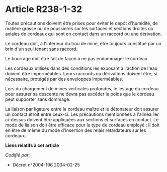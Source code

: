 # Article R238-1-32

Toutes précautions doivent être prises pour éviter le dépôt d'humidité, de matière grasse ou de poussières sur les surfaces
et sections droites ou axiales de cordeaux qui sont en contact dans un raccord ou une dérivation.

Le cordeau doit, à l'intérieur du trou de mine, être toujours constitué par un brin d'un seul tenant sans raccord.

Le bourrage doit être fait de façon à ne pas endommager le cordeau.

Les cordeaux utilisés dans des conditions les exposant à l'action de l'eau doivent être imperméables. Leurs raccords ou
dérivations doivent être, si nécessaire, protégés par des enveloppes imperméables.

Lors du chargement de mines verticales profondes, le lestage du cordeau pour assurer sa descente ne devra pas excéder le
poids que le cordeau peut supporter sans dommage.

La liaison par ligature entre le cordeau maître et le détonateur doit assurer un contact étroit entre ceux-ci. Les
précautions mentionnées à l'alinéa 1er ci-dessus doivent être appliquées aux sections et surfaces en contact. Le mode de
liaison doit être efficace pour le type de cordeau employé ; il doit en être de même du mode d'insertion des relais
retardateurs sur les cordeaux.

**Liens relatifs à cet article**

_Codifié par_:

  - Décret n°2004-196 2004-02-25
